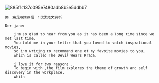 ![885f1c137c095e7480adb8b3e5ddbb7](https://user-images.githubusercontent.com/68007558/173081438-e7665ffb-effe-4a74-9219-ea437bdfd9ef.jpg)
 

`第一篇是写推荐信 ：优秀范文赏析`

```
Der jane:
  
    i'm so glad to hear from you as it has been a long time since we met last time.
    You told me in your letter that you loved to watch insprational movies,
    so i'm writing to recommend one of my favoite movies to you,
    which is called The Devil Wears Rrada.
    
    i love it for two reasons .
    To begin with ,the film explores the theme of growth and self discovery in the workplace,
    whith
```
